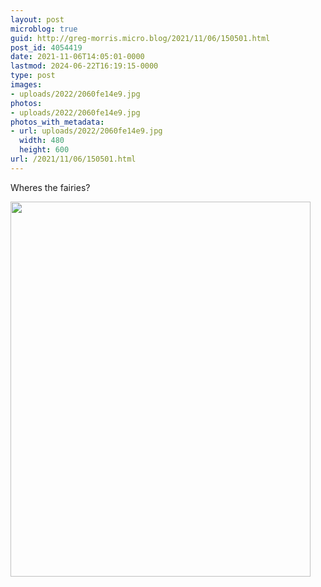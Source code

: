 ```yaml
---
layout: post
microblog: true
guid: http://greg-morris.micro.blog/2021/11/06/150501.html
post_id: 4054419
date: 2021-11-06T14:05:01-0000
lastmod: 2024-06-22T16:19:15-0000
type: post
images:
- uploads/2022/2060fe14e9.jpg
photos:
- uploads/2022/2060fe14e9.jpg
photos_with_metadata:
- url: uploads/2022/2060fe14e9.jpg
  width: 480
  height: 600
url: /2021/11/06/150501.html
---
```

Wheres the fairies?

<img src="uploads/2022/2060fe14e9.jpg" width="480" height="600" alt="" />
